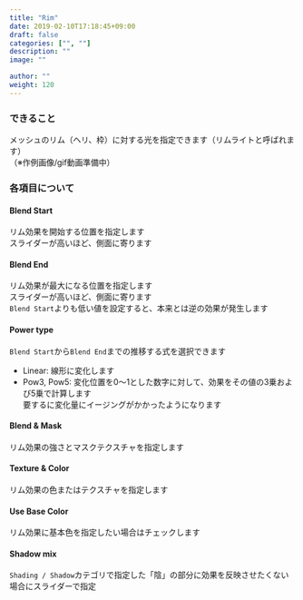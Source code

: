 ```yaml
---
title: "Rim"
date: 2019-02-10T17:18:45+09:00
draft: false
categories: ["", ""]
description: ""
image: ""

author: ""
weight: 120
---
```


### できること
メッシュのリム（ヘリ、枠）に対する光を指定できます（リムライトと呼ばれます）  
（※作例画像/gif動画準備中）
<!-- {{< figure src="/images/cat_common1.gif" >}} -->
### 各項目について
#### Blend Start
リム効果を開始する位置を指定します  
スライダーが高いほど、側面に寄ります
#### Blend End
リム効果が最大になる位置を指定します  
スライダーが高いほど、側面に寄ります  
`Blend Start`よりも低い値を設定すると、本来とは逆の効果が発生します
#### Power type
`Blend Start`から`Blend End`までの推移する式を選択できます
- Linear: 線形に変化します
- Pow3, Pow5: 変化位置を0～1とした数字に対して、効果をその値の3乗および5乗で計算します  
要するに変化量にイージングがかかったようになります
#### Blend & Mask
リム効果の強さとマスクテクスチャを指定します
#### Texture & Color
リム効果の色またはテクスチャを指定します
#### Use Base Color
リム効果に基本色を指定したい場合はチェックします
#### Shadow mix
`Shading / Shadow`カテゴリで指定した「陰」の部分に効果を反映させたくない場合にスライダーで指定
